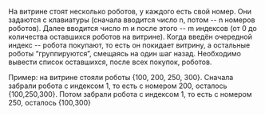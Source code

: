 На витрине стоят несколько роботов, у каждого есть свой номер. Они задаются с клавиатуры (сначала вводится число n, потом -- n номеров роботов). Далее вводится число m и после этого -- m индексов (от 0 до количества оставшихся роботов на витрине). Когда введён очередной индекс -- робота покупают, то есть он покидает витрину, а остальные роботы “группируются”, смещаясь на один шаг назад. Необходимо вывести список оставшихся, после всех покупок, роботов.

Пример: на витрине стояли роботы {100, 200, 250, 300}. Сначала забрали робота с индексом 1, то есть с номером 200, осталось {100,250,300}. Потом забрали робота с индексом 1, то есть с номером 250, осталось {100,300}